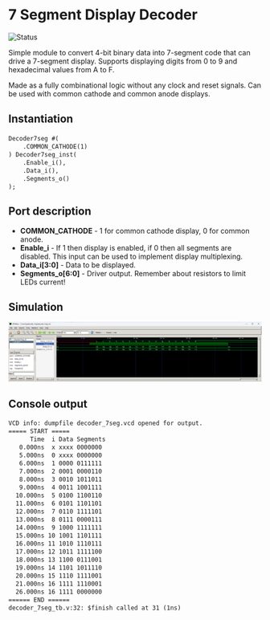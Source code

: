 # 7 Segment Display Decoder

![Status](https://img.shields.io/badge/STATUS-READY-green.svg)

Simple module to convert 4-bit binary data into 7-segment code that can drive a 7-segment display. Supports displaying digits from 0 to 9 and hexadecimal values from A to F.

Made as a fully combinational logic without any clock and reset signals. Can be used with common cathode and common anode displays.

## Instantiation

    Decoder7seg #(
        .COMMON_CATHODE(1)
    ) Decoder7seg_inst(
        .Enable_i(),
        .Data_i(),
        .Segments_o()
    );

## Port description

+ **COMMON_CATHODE** - 1 for common cathode display, 0 for common anode.
+ **Enable_i** - If 1 then display is enabled, if 0 then all segments are disabled. This input can be used to implement display multiplexing.
+ **Data_i[3:0]** - Data to be displayed.
+ **Segments_o[6:0]** - Driver output. Remember about resistors to limit LEDs current!
    
## Simulation

![Simulation](simulation.png "Simulation")

## Console output

    VCD info: dumpfile decoder_7seg.vcd opened for output.
    ===== START =====
          Time  i Data Segments
       0.000ns  x xxxx 0000000
       5.000ns  0 xxxx 0000000
       6.000ns  1 0000 0111111
       7.000ns  2 0001 0000110
       8.000ns  3 0010 1011011
       9.000ns  4 0011 1001111
      10.000ns  5 0100 1100110
      11.000ns  6 0101 1101101
      12.000ns  7 0110 1111101
      13.000ns  8 0111 0000111
      14.000ns  9 1000 1111111
      15.000ns 10 1001 1101111
      16.000ns 11 1010 1110111
      17.000ns 12 1011 1111100
      18.000ns 13 1100 0111001
      19.000ns 14 1101 1011110
      20.000ns 15 1110 1111001
      21.000ns 16 1111 1110001
      26.000ns 16 1111 0000000
    ====== END ======
    decoder_7seg_tb.v:32: $finish called at 31 (1ns)
